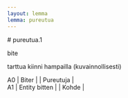 ```yaml
---
layout: lemma
lemma: pureutua
---
```


<div class="sense">
# <span class="sensename">pureutua.1</span>

<span class="description">bite</span>

<span class="description">tarttua kiinni hampailla (kuvainnollisesti)</span>

A0 | Biter |   | Pureutuja |  
A1 | Entity bitten |   | Kohde |  

</div>

